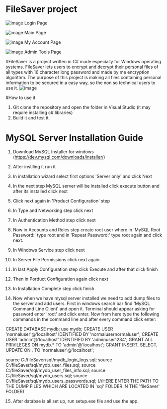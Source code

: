 # FileSaver project 

![image](https://github.com/Darkauron3/FileSaver/assets/75143508/d8772831-39a4-4991-8e51-8dde784571f9)
Login Page

![image](https://github.com/Darkauron3/FileSaver/assets/75143508/eeb93f33-1d9c-4580-bae3-cf2834cc6d57)
Main Page

![image](https://github.com/user-attachments/assets/f7ed3d7e-c388-4e4a-b8ad-745ae780043f)
My Account Page

![image](https://github.com/user-attachments/assets/cbb39980-57d4-4098-9a4e-fa8834ea3fe3)
Admin Tools Page

#FileSaver is a project written in C# made especially for Windows operating systems. FileSaver lets users to encrypt and decrypt their personal files of all types with 16 character long password and made by me encryption algorithm. The purpose of this project is making all files containing personal information to be secured in a easy way, so the non so technical users to use it. 
![image](https://github.com/user-attachments/assets/bf3f653f-a7d8-4513-ab96-037fd0102ebb)

#How to use it 
1. Git clone the repository and open the folder in Visual Studio (it may require installing c# libraries)
2. Build it and test it.


# MySQL Server Installation Guide
1. Download MySQL Installer for windows (https://dev.mysql.com/downloads/installer/)
2. After instlling it run it
3. In installation wizard select first options 'Server only' and click Next
4. In the next step MySQL server will be installed click execute button and after its installed click next
5. Click next again in 'Product Configuration' step
6. In Type and Networking step click next 
7. In Authentication Method step click next
8. Now in Accounts and Roles step create root user where in 'MySQL Root Password:' type root and 
in 'Repeat Password:' type root again and click next.
9. In Windows Service step click next
10. In Server File Permissions click next again.
11. In last Apply Configuration step click Execute and after that click finish
12. Then in Porduct Configuration again click next
13. In Installation Complete step click finish

14. Now when we have mysql server installed we need to add dump files to the server and add users.
First in windows search bar find 'MySQL Command Line Client' and open it. Terminal should appear asking 
for password enter 'root' and click enter. Now from here type the following commands in the command line
and after every command click enter:

CREATE DATABASE mydb;
use mydb;
CREATE USER 'normaluser'@'localhost' IDENTIFIED BY 'normalusernormaluser';
CREATE USER 'admin'@'localhost' IDENTIFIED BY 'adminuser1234';
GRANT ALL PRIVILEGES ON mydb.* TO 'admin'@'localhost';
GRANT INSERT, SELECT, UPDATE ON *.* TO 'normaluser'@'localhost';

source C:/fileSaver/sql/mydb_login_logs.sql;
source C:/fileSaver/sql/mydb_user_files.sql;
source C:/fileSaver/sql/mydb_user_files_info.sql;
source C:/fileSaver/sql/mydb_users.sql;
source C:/fileSaver/sql/mydb_users_passwords.sql;
(//HERE ENTER THE PATH TO THE DUMP FILES WHICH ARE LOCATED IN 'sql' FOLDER IN THE 'fileSaver' FOLDER)

15. After databse is all set up, run setup.exe file and use the app.

